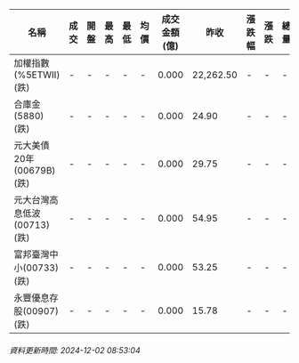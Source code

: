 | 名稱 | 成交 | 開盤 | 最高 | 最低 | 均價 | 成交金額(億) | 昨收 | 漲跌幅 | 漲跌 | 總量 | 昨量 | 振幅 |
| -------- | -------- | -------- | -------- |-------- | -------- | -------- |-------- |-------- |-------- | -------- | -------- |-------- |
|加權指數(%5ETWII) (跌)|-|-|-|-|-|0.000|22,262.50|-|-|-|-|0.00%|
|合庫金(5880) (跌)|-|-|-|-|-|0.000|24.90|-|-|-|-|0.00%|
|元大美債20年(00679B) (跌)|-|-|-|-|-|0.000|29.75|-|-|-|-|0.00%|
|元大台灣高息低波(00713) (跌)|-|-|-|-|-|0.000|54.95|-|-|-|-|0.00%|
|富邦臺灣中小(00733) (跌)|-|-|-|-|-|0.000|53.25|-|-|-|-|0.00%|
|永豐優息存股(00907) (跌)|-|-|-|-|-|0.000|15.78|-|-|-|-|0.00%|
###### 資料更新時間: 2024-12-02 08:53:04